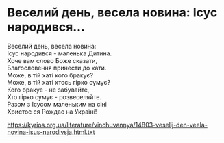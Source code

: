 Веселий день, весела новина: Ісус народився...
================================================================

Веселий день, весела новина:  
Ісус народився - маленька Дитина.  
Хоче вам слово Боже сказати,  
Благословення принести до хати.  
Може, в тій хаті кого бракує?  
Може, в тій хаті хтось гірко сумує?  
Кого бракує - не забувайте,  
Хто гірко сумує - розвеселяйте.  
Разом з Ісусом маленьким на сіні  
Христос ся Рождає на Україні!  

https://kyrios.org.ua/literature/vinchuvannya/14803-veselij-den-veela-novina-isus-narodivsja.html.txt
